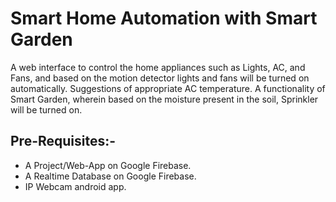 # Smart Home Automation with Smart Garden
A web interface to control the home appliances such as Lights, AC, and Fans, and based on the motion detector lights and fans will be turned on automatically. Suggestions of appropriate AC temperature. A functionality of Smart Garden, wherein based on the moisture present in the soil, Sprinkler will be turned on.

## Pre-Requisites:-
- A Project/Web-App on Google Firebase.
- A Realtime Database on Google Firebase.
- IP Webcam android app.
